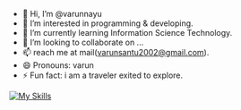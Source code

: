 - 👋 Hi, I’m @varunnayu
- 👀 I’m interested in programming & developing.
- 🌱 I’m currently learning Information Science Technology.
- 💞️ I’m looking to collaborate on ...
- 📫 reach me at mail(varunsantu2002@gmail.com).
- 😄 Pronouns: varun
- ⚡ Fun fact: i am a traveler exited to explore.

[![My Skills](https://skillicons.dev/icons?i=aws,gcp,azure,react,vue,flutter&perline=3)](https://skillicons.dev)

<!---
varunnayu/varunnayu is a ✨ special ✨ repository because its `README.md` (this file) appears on your GitHub profile.
You can click the Preview link to take a look at your changes.
--->
